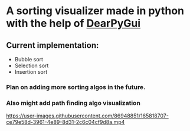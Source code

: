 # A sorting visualizer made in python with the help of [DearPyGui](https://github.com/hoffstadt/DearPyGui)

## Current implementation:
* Bubble sort
* Selection sort
* Insertion sort

### Plan on adding more sorting algos in the future.
### Also might add path finding algo visualization





https://user-images.githubusercontent.com/86948851/165818707-ce79e58d-3961-4e89-8d31-2c6c04cf9d8a.mp4


